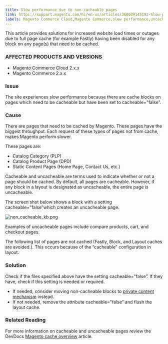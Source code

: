```yaml
---
title: Slow performance due to non-cacheable pages
link: https://support.magento.com/hc/en-us/articles/360039145192-Slow-performance-due-to-non-cacheable-pages
labels: Magento Commerce Cloud,Magento Commerce,slow performance,uncacheable page,cacheable page,2.x.x,how to
---
```


This article provides solutions for increased website load times or outages due to full page cache (for example Fastly) having been disabled for any block on any page(s) that need to be cached. 

 ### AFFECTED PRODUCTS AND VERSIONS

 
 * Magento Commerce Cloud 2.x.x
 * Magento Commerce 2.x.x
 
 ### Issue

 The site experiences slow performance because there are cache blocks on pages which need to be cacheable but have been set to cacheable="false". 

 ### Cause

 There are pages that need to be cached by Magento. These pages have the biggest throughput. Each request of these types of pages not from cache, makes Magento perform slower.

 These pages are:

 
 * Catalog Category (PLP)
 * Catalog Product Page (DPD)
 * Static Content Pages (Home Page, Contact Us, etc.)
 
 Cacheable and uncacheable are terms used to indicate whether or not a page should be cached. By default, all pages are cacheable. However, if any block in a layout is designated as uncacheable, the entire page is uncacheable.

 The screen shot below shows a block with a setting cacheable="false”which creates an uncacheable page.

 ![non_cacheable_kb.png](https://support.magento.com/hc/article_attachments/360049362712/non_cacheable_kb.png)  
  
Examples of uncacheable pages include compare products, cart, and checkout pages.

 The following list of pages are not cached (Fastly, Block, and Layout caches are avoided.). This occurs because of the “cacheable” configuration in layout.

 ### Solution

 Check if the files specified above have the setting cacheable="false”. If they have, check if this setting is needed or required. 

 
 * If needed, consider moving non-cacheable blocks to [private content mechanism](https://devdocs.magento.com/guides/v2.3/extension-dev-guide/cache/page-caching/private-content.html?itm_source=devdocs&itm_medium=quick_search&itm_campaign=federated_search&itm_term=private%20co) instead.
 * If not needed, remove the attribute cacheable="false” and flush the layout cache. 
 
 ### Related Reading

 For more information on cacheable and uncacheable pages review the DevDocs [Magento cache overview](https://devdocs.magento.com/guides/v2.3/frontend-dev-guide/cache_for_frontdevs.html?itm_source=devdocs&itm_medium=search_page&itm_campaign=federated_search&itm_term=cacheable%2) article.

